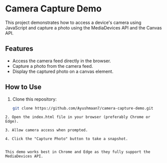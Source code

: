 # Camera Capture Demo

This project demonstrates how to access a device's camera using JavaScript and capture a photo using the MediaDevices API and the Canvas API.

## Features

- Access the camera feed directly in the browser.
- Capture a photo from the camera feed.
- Display the captured photo on a canvas element.

## How to Use

1. Clone this repository:
   ```bash
   git clone https://github.com/Ayushmaan7/camera-capture-demo.git
  ```
2. Open the index.html file in your browser (preferably Chrome or Edge).

3. Allow camera access when prompted.

4. Click the "Capture Photo" button to take a snapshot.


This demo works best in Chrome and Edge as they fully support the MediaDevices API.
